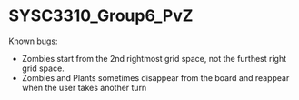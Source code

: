 # SYSC3310_Group6_PvZ

Known bugs:
- Zombies start from the 2nd rightmost grid space, not the furthest right grid space.
- Zombies and Plants sometimes disappear from the board and reappear when the user takes another turn
